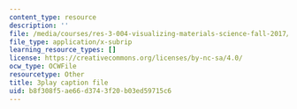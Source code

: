 ```yaml
---
content_type: resource
description: ''
file: /media/courses/res-3-004-visualizing-materials-science-fall-2017/b8f308f5ae66d3743f20b03ed59715c6_n9eMl6uLZeU.srt
file_type: application/x-subrip
learning_resource_types: []
license: https://creativecommons.org/licenses/by-nc-sa/4.0/
ocw_type: OCWFile
resourcetype: Other
title: 3play caption file
uid: b8f308f5-ae66-d374-3f20-b03ed59715c6
---
```

